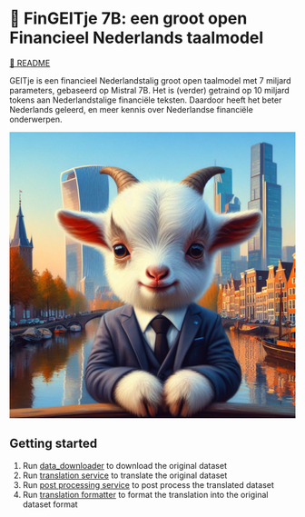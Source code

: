 # 🐐 FinGEITje 7B: een groot open Financieel Nederlands taalmodel

[📄 README](./README.md)

GEITje is een financieel Nederlandstalig groot open taalmodel met 7 miljard parameters, gebaseerd op Mistral 7B. Het is (verder) getraind op 10 miljard tokens aan Nederlandstalige financiële teksten. Daardoor heeft het beter Nederlands geleerd, en meer kennis over Nederlandse financiële onderwerpen.

![DALL·E 3: "Create a logo for a Dutch large language model's Github readme. Incorporate a hyper realistic cute baby goat painting on a Dutch landscape with a few finance skyscrapers. The cute baby goat wears a business suit and has a financial background."](./resources/fingeitje-logo.jpeg)

## Getting started
1. Run [data_downloader](./src/data_processing/data_downloader.py) to download the original dataset
2. Run [translation service](./src/data_processing/translation_service.py) to translate the original dataset
3. Run [post processing service](./src/data_processing/post_process.py) to post process the translated dataset
4. Run [translation formatter](./src/data_processing/translation_formatter.py) to format the translation into the original dataset format
